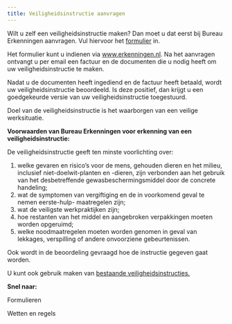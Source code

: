 ```yaml
---
title: Veiligheidsinstructie aanvragen
---
```

Wilt u zelf een veiligheidsinstructie maken? Dan moet u dat eerst bij Bureau Erkenningen aanvragen. Vul hiervoor het [formulier](/wat-wij-doen/formulieren) in.

Het formulier kunt u indienen via www.erkenningen.nl. Na het aanvragen ontvangt u per email een factuur en de documenten die u nodig heeft om uw veiligheidsinstructie te maken.

Nadat u de documenten heeft ingediend en de factuur heeft betaald, wordt uw veiligheidsinstructie beoordeeld. Is deze positief, dan krijgt u een goedgekeurde versie van uw veiligheidsinstructie toegestuurd.

Doel van de veiligheidsinstructie is het waarborgen van een veilige werksituatie.

**Voorwaarden van Bureau Erkenningen voor erkenning van een veiligheidsinstructie:**

De veiligheidsinstructie geeft ten minste voorlichting over:

1. welke gevaren en risico’s voor de mens, gehouden dieren en het milieu, inclusief niet-doelwit-planten en -dieren, zijn verbonden aan het gebruik van het desbetreffende gewasbeschermingsmiddel door de concrete handeling;
2. wat de symptomen van vergiftiging en de in voorkomend geval te nemen eerste-hulp- maatregelen zijn;
3. wat de veiligste werkpraktijken zijn;
4. hoe restanten van het middel en aangebroken verpakkingen moeten worden opgeruimd;
5. welke noodmaatregelen moeten worden genomen in geval van lekkages, verspilling of andere onvoorziene gebeurtenissen.

Ook wordt in de beoordeling gevraagd hoe de instructie gegeven gaat worden.

U kunt ook gebruik maken van [bestaande veiligheidsinstructies.](/licenties/welke-licenties-zijn-er/bestaande-veiligheidsinstructies)

**Snel naar:**

Formulieren

Wetten en regels
